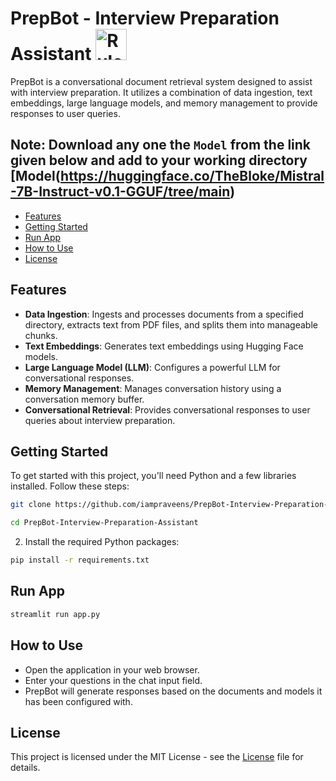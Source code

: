 # PrepBot - Interview Preparation Assistant <img src="https://cdn-icons-png.flaticon.com/512/3135/3135714.png" alt="Rule Based ChatBot For Retail" width="50" height="50">

PrepBot is a conversational document retrieval system designed to assist with interview preparation. It utilizes a combination of data ingestion, text embeddings, large language models, and memory management to provide responses to user queries.

## Note: Download any one the `Model` from the link given below and add to your working directory [Model(https://huggingface.co/TheBloke/Mistral-7B-Instruct-v0.1-GGUF/tree/main)

  - [Features](#features)
  - [Getting Started](#getting-started)
  - [Run App](#run-ai)
  - [How to Use](#how-to-use)
  - [License](#license)

## Features

- **Data Ingestion**: Ingests and processes documents from a specified directory, extracts text from PDF files, and splits them into manageable chunks.
- **Text Embeddings**: Generates text embeddings using Hugging Face models.
- **Large Language Model (LLM)**: Configures a powerful LLM for conversational responses.
- **Memory Management**: Manages conversation history using a conversation memory buffer.
- **Conversational Retrieval**: Provides conversational responses to user queries about interview preparation.

## Getting Started

To get started with this project, you'll need Python and a few libraries installed. Follow these steps:

```bash
git clone https://github.com/iampraveens/PrepBot-Interview-Preparation-Assistant.git
```

```bash
cd PrepBot-Interview-Preparation-Assistant
```
2. Install the required Python packages:

```bash
pip install -r requirements.txt
```

## Run App
```bash
streamlit run app.py
```

## How to Use

- Open the application in your web browser.
- Enter your questions in the chat input field.
- PrepBot will generate responses based on the documents and models it has been configured with.


## License 
This project is licensed under the MIT License - see the [License](https://github.com/git/git-scm.com/blob/main/MIT-LICENSE.txt) file for details.
